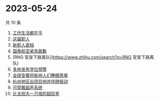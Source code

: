# 2023-05-24

共 10 条

<!-- BEGIN -->
<!-- 最后更新时间 Wed May 24 2023 10:02:38 GMT+0800 (China Standard Time) -->

1. [工作生活都在乎](https://www.zhihu.com/search?q=工作生活都在乎)
1. [这届职人](https://www.zhihu.com/search?q=这届职人)
1. [新职人密档](https://www.zhihu.com/search?q=新职人密档)
1. [国泰航空紧急致歉](https://www.zhihu.com/search?q=国泰航空紧急致歉)
1. [RNG 官宣下路离队](https://www.zhihu.com/search?q=RNG 官宣下路离队)
1. [多地发布学位预警](https://www.zhihu.com/search?q=多地发布学位预警)
1. [全球变暖将影响人们睡眠质量](https://www.zhihu.com/search?q=全球变暖将影响人们睡眠质量)
1. [​杭州地区出现巨响并伴随振动](https://www.zhihu.com/search?q=​杭州地区出现巨响并伴随振动)
1. [可穿戴超声系统](https://www.zhihu.com/search?q=可穿戴超声系统)
1. [比太阳大一万倍的超巨星](https://www.zhihu.com/search?q=比太阳大一万倍的超巨星)

<!-- END -->
